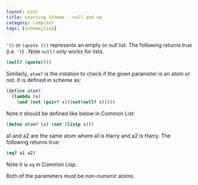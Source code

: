 ```yaml
---
layout: post
title: Learning Scheme - null and eq
category: computer
tags: [scheme,lisp]
---
```


`'()` or `(quote ())` represents an empty or null list. The following returns true (i.e. `'t`) . Note `null?` only works for lists.

```scheme
(null? (quote()))
```

Similarly, `atom?` is the notation to check if the given parameter is an atom or not. It is defined in scheme as:

```scheme
(define atom? 
  (lambda (x)
    (and (not (pair? x))(not(null? x)))))
``` 

Note it should be defined like below in Common List:

```lisp
(defun atom? (x) (not (listp x)))
```
a1 and a2 are the same atom where a1 is Harry and a2 is Harry. The following returns true:

```scheme
(eq? a1 a2)
```
Note it is `eq` in Common Lisp.

Both of the parameters must be *non-numeric* atoms.

